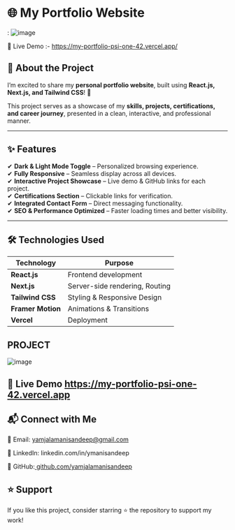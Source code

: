 # 🌐 My Portfolio Website  
 
: ![image](https://github.com/user-attachments/assets/70cccbba-d436-42d2-bd10-94a90dd1259f)















🔗 Live Demo :- https://my-portfolio-psi-one-42.vercel.app/

## 🚀 About the Project  
I’m excited to share my **personal portfolio website**, built using **React.js, Next.js, and Tailwind CSS**! 🚀  

This project serves as a showcase of my **skills, projects, certifications, and career journey**, presented in a clean, interactive, and professional manner.  

---

## ✨ Features    
✔ **Dark & Light Mode Toggle** – Personalized browsing experience.  
✔ **Fully Responsive** – Seamless display across all devices.  
✔ **Interactive Project Showcase** – Live demo & GitHub links for each project.  
✔ **Certifications Section** – Clickable links for verification.  
✔ **Integrated Contact Form** – Direct messaging functionality.  
✔ **SEO & Performance Optimized** – Faster loading times and better visibility.  

---

## 🛠️ Technologies Used  
| **Technology** | **Purpose** |
|--------------|------------|
| **React.js** | Frontend development |
| **Next.js** | Server-side rendering, Routing |
| **Tailwind CSS** | Styling & Responsive Design |
| **Framer Motion** | Animations & Transitions |
| **Vercel** | Deployment |





## PROJECT
![image](https://github.com/user-attachments/assets/cc76f5ff-d923-4232-84d0-3097e3bf53fe)


## 🔗 Live Demo https://my-portfolio-psi-one-42.vercel.app













## 📬 Connect with Me
📩 Email: yamjalamanisandeep@gmail.com

🔗 LinkedIn: linkedin.com/in/ymanisandeep

🐙 GitHub:[ github.com/yamjalamanisandeep](https://github.com/yamjalamanisandeep)

## ⭐ Support
If you like this project, consider starring ⭐ the repository to support my work!


 
